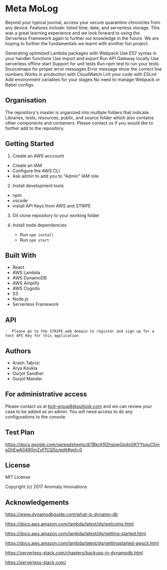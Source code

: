 # Meta MoLog
Beyond your typical journal, access your secure quarantine chronicles from any device. Features include: listed time, date, and serverless storage. This was a great learning experience and we look forward to using the Serverless Framework again to further our knowledge in the future. We are hoping to further the fundamentals we learnt with another fun project.

Generating optimized Lambda packages with Webpack
Use ES7 syntax in your handler functions
Use import and export
Run API Gateway locally
Use serverless offline start
Support for unit tests
Run npm test to run your tests
Sourcemaps for proper error messages
Error message show the correct line numbers
Works in production with CloudWatch
Lint your code with ESLint
Add environment variables for your stages
No need to manage Webpack or Babel configs
## Organisation
The repository's master is organized into multiple folders that indicate. Libraries, tests, resources, public, and source folder which also contains other components and containers. Please contact us if you would like to further add to the repository.


## Getting Started

1. Create an AWS acccount
-   Create an IAM
-   Configure the AWS CLI
-   Ask admin to add you to "Admin" IAM role

2. Install development tools

-   npm
-   vscode
-   install API Keys from AWS and STRIPE

3.  Git clone repository to your working folder
    
4.  Install node dependencies
    
    -   Run  `npm install`
    -   Run  `npm start`  

<!-- Need to add:

-The readme.md is well formatted, easy to read. It has been modified to include ONE PARAGRAPH and possibly a short BULLETED LIST that describes how the repo is organized. This must be appended after the team information which is currently in the readme.md.

-The readme.md must conclude with ONE LIST of clear step by step instructions. Nothing else may appear after the team member information and the overview.

-The step by step instructions tell a new contributor how to assemble a DEVELOPMENT ENVIRONMENT to work on the app.

-The instructions include a list of 3RD PARTY APIs the new contributor must download. The list includes versions and special installation instructions, if any.

-The instructions include detailed CONFIGURATIONS including server passwords, database credentials, etc.

 -->
## Built With
    
-  React
-  AWS Lambda
-  AWS DynamoDB
-  AWS Amplify
-  AWS Cognito
-  S3
-  Node.js 
-  Serverless Framework

## API
    -  Please go to the STRIPE web domain to register and sign up for a test API Key for this application
    
## Authors
    
- Arash Tabrizi
- Arya Koukia
- Gurjot Sandher
- Gurjot Mander

## For administrative access
Please contact us at bcit-group8@outlook.com and we can review your case to be added as an admin. You will need access to do any configurations to the console.

## Test Plan

https://docs.google.com/spreadsheets/d/1BkcKR2hspwGpdoGKYYsquC5msGhEwA0490mZvFfCQ5o/edit#gid=0

## License
MIT License

Copyright (c) 2017 Anomaly Innovations

## Acknowledgements
https://www.dynamodbguide.com/what-is-dynamo-db

https://docs.aws.amazon.com/lambda/latest/dg/welcome.html

https://docs.aws.amazon.com/lambda/latest/dg/getting-started.html

https://docs.aws.amazon.com/lambda/latest/dg/gettingstarted-awscli.html

https://serverless-stack.com/chapters/backups-in-dynamodb.html

https://serverless-stack.com/